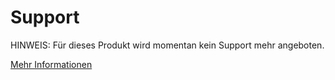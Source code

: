 # Support

HINWEIS: Für dieses Produkt wird momentan kein Support mehr angeboten.    

<a href="https://forum.plentymarkets.com/t/wichtige-meldung-zu-ceresbaseline/516696">Mehr Informationen</a> 



